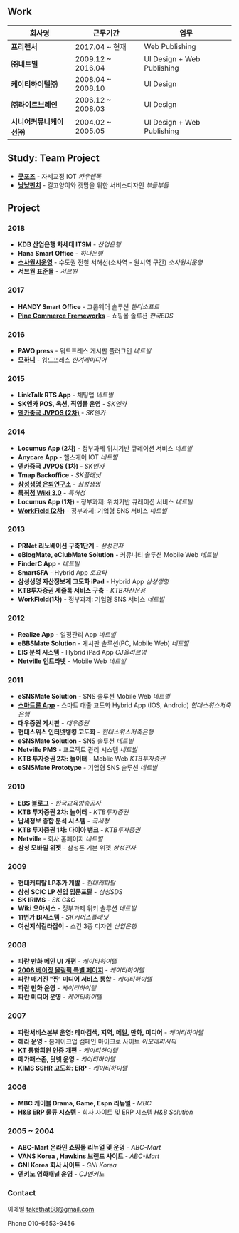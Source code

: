 

## Work

| 회사명                 | 근무기간 | 업무 |
| ------------------------ | ----------------- | ---- |
| **프리랜서**             | 2017.04 ~ 현재 | Web Publishing |
| **㈜네트빌**             | 2009.12 ~ 2016.04 | UI Design + Web Publishing |
| **케이티하이텔㈜**       | 2008.04 ~ 2008.10 | UI Design |
| **㈜라이트브레인**       | 2006.12 ~ 2008.03 | UI Design |
| **시니어커뮤니케이션㈜** | 2004.02 ~ 2005.05 | UI Design + Web Publishing |



## Study: Team Project

- **[굿포즈](https://drive.google.com/open?id=1vsYUZenU7rqSI0vPdPODO8pAGxj07TR1)** - 자세교정 IOT *카우앤독*
- **[냥냥펀치](https://drive.google.com/open?id=1dXwoe-b-5Q_NrPtOMYMNtsmsbaP_dc0f)** - 길고양이와 캣맘을 위한 서비스디자인 *부들부들*



## Project

###  2018 

- **KDB 산업은행 차세대 ITSM** - *산업은행* 
- **Hana Smart Office** - *하나은행* 
- [**소사원시운영**](http://teamdust.cafe24.com/sosa/front/) - 수도권 전철 서해선(소사역 - 원시역 구간) *소사원시운영* 
- **서브원 표준몰** - *서브원*

### 2017

- **HANDY Smart Office** - 그룹웨어 솔루션 *핸디소프트*
- **[Pine Commerce Fremeworks](http://teamdust.cafe24.com/pcf/html/main/main.html)** - 쇼핑몰 솔루션 *한국EDS*

### 2016

- **PAVO press** - 워드프레스 게시판 플러그인 *네트빌*
- **[모하니](http://hankyorehmedia.co.kr/)** - 워드프레스 *한겨레미디어*

### 2015

- **LinkTalk RTS App** - 채팅앱 *네트빌* 
- **SK엔카 POS, 옥션, 직영몰 운영** -  *SK엔카*
- **[엔카중국 JVPOS (2차)](http://teamdust.cafe24.com/jvpos/html/@index.html)** - *SK엔카*

### 2014

- **Locumus App (2차)** - 정부과제 위치기반 큐레이션 서비스 *네트빌*
- **Anycare App** - 헬스케어 IOT *네트빌*
- **엔카중국 JVPOS (1차)** - *SK엔카*
- **Tmap Backoffice** - *SK플래닛*
- **[삼성생명 은퇴연구소](http://teamdust.cafe24.com/samsunglife/140723_main.png)** - *삼성생명*
- **[특허청 Wiki 3.0](http://teamdust.cafe24.com/wiki3/html/view.html)** - *특허청*
- **Locumus App (1차)** - 정부과제: 위치기반 큐레이션 서비스 *네트빌*
- **[WorkField (2차)](http://teamdust.cafe24.com/wf/Front_html/04_main_snsType.htm)** - 정부과제: 기업형 SNS 서비스 *네트빌*

### 2013

- **PRNet 리노베이션 구축1단계** - *삼성전자*
- **eBlogMate, eClubMate Solution** - 커뮤니티 솔루션 Mobile Web *네트빌*
- **FinderC App** - *네트빌*
- **SmartSFA** - Hybrid App *토요타*
- **삼성생명 자산정보계 고도화 iPad** - Hybrid App *삼성생명*
- **KTB투자증권 세줄톡 서비스 구축** - *KTB자산운용*
- **WorkField(1차)** - 정부과제: 기업형 SNS 서비스 *네트빌*

### 2012

- **Realize App** - 일정관리 App *네트빌*
- **eBBSMate Solution** - 게시판 솔루션(PC, Mobile Web) *네트빌*
- **EIS 분석 시스템** - Hybrid iPad App  *CJ올리브영*
- **Netville 인트라넷** - Mobile Web *네트빌*

### 2011

- **eSNSMate Solution** - SNS 솔루션 Mobile Web *네트빌*
- **[스마트론 App](http://teamdust.cafe24.com/hyundaiSwiss/html/index.html)** - 스마트 대출 고도화 Hybrid App (IOS, Android) *현대스위스저축은행* 
- **대우증권 게시판** - *대우증권*
- **현대스위스 인터넷뱅킹 고도화** - *현대스위스저축은행*
- **eSNSMate Solution** - SNS 솔루션 *네트빌*
- **Netville PMS** - 프로젝트 관리 시스템 *네트빌*
- **KTB 투자증권 2차: 놀이터** - Moblie Web *KTB투자증권*
- **eSNSMate Prototype** - 기업형 SNS 솔루션  *네트빌*

### 2010

- **EBS 블로그** -  *한국교육방송공사*
- **KTB 투자증권 2차: 놀이터** -  *KTB투자증권*
- **납세정보 종합 분석 시스템** - *국세청*
- **KTB 투자증권 1차: 다이아 뱅크** -  *KTB투자증권*
- **Netville** -  회사 홈페이지 *네트빌*
- **삼성 모바일 위젯** - 삼성폰 기본 위젯 *삼성전자*

### 2009

- **현대캐피탈 LP추가 개발** - *현대캐피탈*
- **삼성 SCIC LP 신입 입문포탈** - *삼성SDS*
- **SK IRIMS** - *SK C&C*
- **Wiki 오아시스** - 정부과제 위키 솔루션 *네트빌*
- **11번가 BI시스템** - *SK커머스플래닛*
- **여신지식길라잡이** - 스킨 3종 디자인 *산업은행*

### 2008

- **파란 만화 메인 UI 개편** - *케이티하이텔*
- **[2008 베이징 올림픽 특별 페이지](http://teamdust.cafe24.com/beijing/01.html)** - *케이티하이텔*
- **파란 매거진 "짠' 미디어 서비스 통합**  - *케이티하이텔*
- **파란 만화 운영** - *케이티하이텔*
- **파란 미디어 운영**  - *케이티하이텔*

### 2007

- **파란서비스본부 운영: 테마검색, 지역, 메일, 만화, 미디어** - *케이티하이텔*
- **헤라 운영** - 봄메이크업 캠페인 마이크로 사이트  *아모레퍼시픽*
- **KT 통합회원 인증 개편** - *케이티하이텔*
- **메가패스존, 닷넷 운영** - *케이티하이텔*
- **KIMS SSHR 고도화: ERP** - *케이티하이텔*

### 2006

- **MBC 케이블 Drama, Game, Espn 리뉴얼** - *MBC*
- **H&B ERP 물류 시스템** - 회사 사이트 및 ERP 시스템  *H&B Solution*

### 2005 ~ 2004

- **ABC-Mart 온라인 쇼핑몰 리뉴얼 및 운영** - *ABC-Mart*
- **VANS Korea , Hawkins  브랜드 사이트** - *ABC-Mart*
- **GNI Korea 회사 사이트** - *GNI Korea*
- **엔키노 영화패널 운영** -  *CJ엔키노*



### **Contact**

이메일 takethat88@gmail.com 

Phone 010-6653-9456

